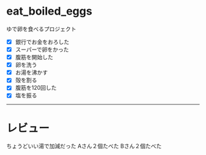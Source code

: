 # eat_boiled_eggs
ゆで卵を食べるプロジェクト
- [x] 銀行でお金をおろした 
- [x] スーパーで卵をかった 
- [x] 腹筋を開始した  
- [x] 卵を洗う  
- [x] お湯を沸かす  
- [x] 殻を割る  
- [x] 腹筋を120回した  
- [x] 塩を振る
---
# レビュー  
ちょうどいい湯で加減だった
Aさん２個たべた
Bさん２個たべた
